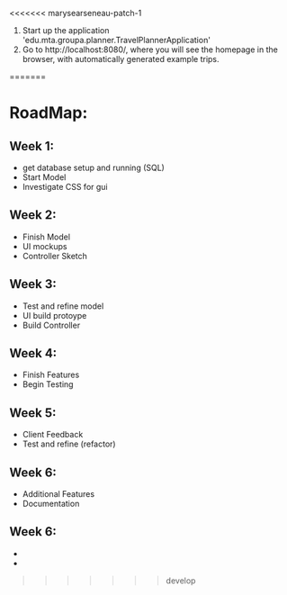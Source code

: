 <<<<<<< marysearseneau-patch-1

1. Start up the application 'edu.mta.groupa.planner.TravelPlannerApplication'
2. Go to http://localhost:8080/, where you will see the homepage in the browser, with automatically generated example trips.

=======


# RoadMap:

## Week 1:
- get database setup and running (SQL) 
- Start Model
- Investigate CSS for gui
## Week 2:
- Finish Model
- UI mockups
- Controller Sketch

## Week 3:
- Test and refine model
- UI build protoype
- Build Controller

## Week 4:
- Finish Features
- Begin Testing

## Week 5:
- Client Feedback
- Test and refine (refactor)

## Week 6:
- Additional Features
- Documentation

## Week 6:
- 
- 
>>>>>>> develop

